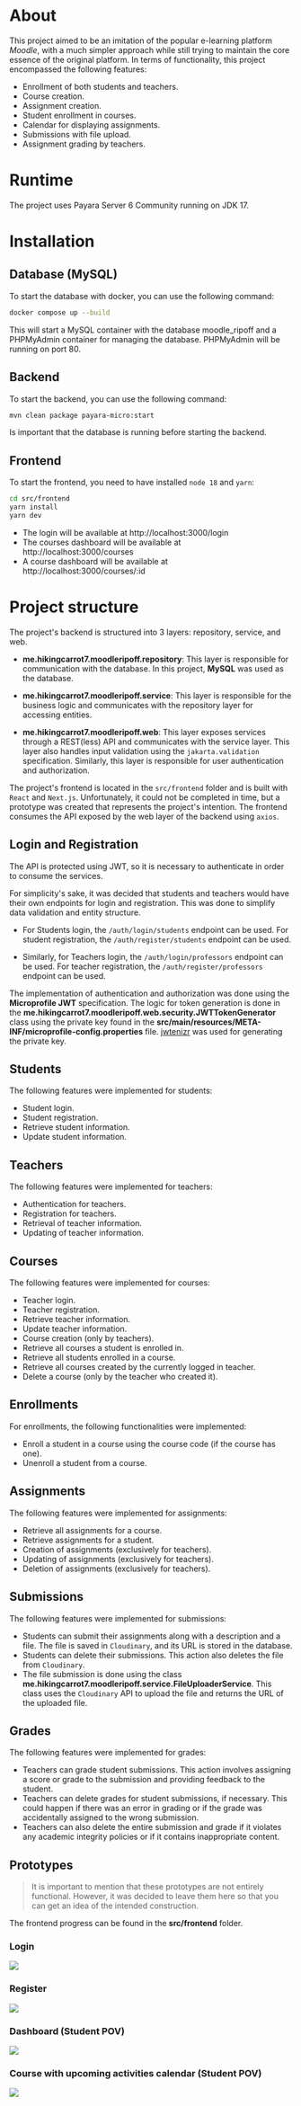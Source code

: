 # About

This project aimed to be an imitation of the popular e-learning platform
*_Moodle_*, with a much simpler approach while still trying to maintain the core
essence of the original platform. In terms of functionality, this project
encompassed the following features:

- Enrollment of both students and teachers.
- Course creation.
- Assignment creation.
- Student enrollment in courses.
- Calendar for displaying assignments.
- Submissions with file upload.
- Assignment grading by teachers.

# Runtime

The project uses Payara Server 6 Community running on JDK 17.

# Installation

## Database (MySQL)

To start the database with docker, you can use the following command:

```bash
docker compose up --build
```

This will start a MySQL container with the database moodle_ripoff and a
PHPMyAdmin container for managing the database. PHPMyAdmin will be running on
port 80.

## Backend

To start the backend, you can use the following command:

```bash
mvn clean package payara-micro:start
```

Is important that the database is running before starting the backend.

## Frontend

To start the frontend, you need to have installed `node 18` and `yarn`:

```bash
cd src/frontend
yarn install
yarn dev
```

- The login will be available at http://localhost:3000/login
- The courses dashboard will be available at http://localhost:3000/courses
- A course dashboard will be available at http://localhost:3000/courses/:id

# Project structure

The project's backend is structured into 3 layers: repository, service, and web.

- **me.hikingcarrot7.moodleripoff.repository**: This layer is responsible for
  communication with the database. In this project, **MySQL** was used as the
  database.

- **me.hikingcarrot7.moodleripoff.service**: This layer is responsible for the
  business logic and communicates with the repository layer for accessing
  entities.

- **me.hikingcarrot7.moodleripoff.web**: This layer exposes services through a
  REST(less) API and communicates with the service layer. This layer also
  handles input validation using the `jakarta.validation` specification.
  Similarly, this layer is responsible for user authentication and
  authorization.

The project's frontend is located in the `src/frontend` folder and is built with
`React` and `Next.js`. Unfortunately, it could not be completed in time, but
a prototype was created that represents the project's intention. The frontend
consumes the API exposed by the web layer of the backend using `axios`.

## Login and Registration

The API is protected using JWT, so it is necessary to authenticate in order to
consume the services.

For simplicity's sake, it was decided that students and teachers would have
their own endpoints for login and registration. This was done to simplify data
validation and entity structure.

- For Students login, the `/auth/login/students` endpoint can be used. For
  student registration, the `/auth/register/students` endpoint can be used.

- Similarly, for Teachers login, the `/auth/login/professors` endpoint can be
  used. For teacher registration, the `/auth/register/professors` endpoint can
  be used.

The implementation of authentication and authorization was done using the
**Microprofile JWT** specification. The logic for token generation is done in
the **me.hikingcarrot7.moodleripoff.web.security.JWTTokenGenerator** class using
the private key found in the
**src/main/resources/META-INF/microprofile-config.properties**
file. [jwtenizr](https://github.com/AdamBien/jwtenizr) was used for generating
the private key.

## Students

The following features were implemented for students:

- Student login.
- Student registration.
- Retrieve student information.
- Update student information.

## Teachers

The following features were implemented for teachers:

- Authentication for teachers.
- Registration for teachers.
- Retrieval of teacher information.
- Updating of teacher information.

## Courses

The following features were implemented for courses:

- Teacher login.
- Teacher registration.
- Retrieve teacher information.
- Update teacher information.
- Course creation (only by teachers).
- Retrieve all courses a student is enrolled in.
- Retrieve all students enrolled in a course.
- Retrieve all courses created by the currently logged in teacher.
- Delete a course (only by the teacher who created it).

## Enrollments

For enrollments, the following functionalities were implemented:

- Enroll a student in a course using the course code (if the course has one).
- Unenroll a student from a course.

## Assignments

The following features were implemented for assignments:

- Retrieve all assignments for a course.
- Retrieve assignments for a student.
- Creation of assignments (exclusively for teachers).
- Updating of assignments (exclusively for teachers).
- Deletion of assignments (exclusively for teachers).

## Submissions

The following features were implemented for submissions:

- Students can submit their assignments along with a description and a file. The
  file is saved in `Cloudinary`, and its URL is stored in the database.
- Students can delete their submissions. This action also deletes the file from
  `Cloudinary`.
- The file submission is done using the class **me.hikingcarrot7.moodleripoff.service.FileUploaderService**. This class
  uses the `Cloudinary` API to upload the file and returns the URL of the
  uploaded file.

## Grades

The following features were implemented for grades:

- Teachers can grade student submissions. This action involves assigning a score
  or grade to the submission and providing feedback to the student.
- Teachers can delete grades for student submissions, if necessary. This could
  happen if there was an error in grading or if the grade was accidentally
  assigned to the wrong submission.
- Teachers can also delete the entire submission and grade if it violates any
  academic integrity policies or if it contains inappropriate content.

## Prototypes

> It is important to mention that these prototypes are not entirely functional.
> However, it was decided to leave them here so that you can get an idea of the
> intended construction.

The frontend progress can be found in the **src/frontend** folder.

### Login

![](imgs/login.png)

### Register

![](imgs/register.png)

### Dashboard (Student POV)

![](imgs/courses.png)

### Course with upcoming activities calendar (Student POV)

![](imgs/course.png)
